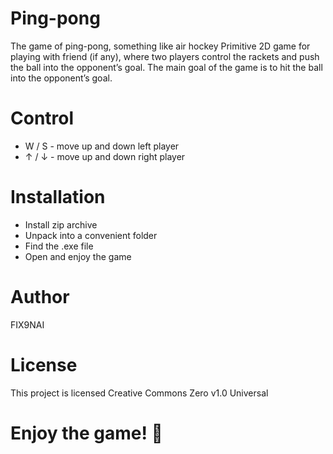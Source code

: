# Ping-pong
The game of ping-pong, something like air hockey
Primitive 2D game for playing with friend (if any), where two players control the rackets and push the ball into the opponent’s goal. The main goal of the game is to hit the ball into the opponent’s goal.
# Control
- W / S - move up and down left player
- ↑ / ↓ - move up and down right player
# Installation
- Install zip archive
- Unpack into a convenient folder
- Find the .exe file
- Open and enjoy the game

# Author
FIX9NAI

# License
This project is licensed Creative Commons Zero v1.0 Universal

# Enjoy the game! 🏓
